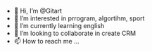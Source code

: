 - 👋 Hi, I’m @Gitart
- 👀 I’m interested in prrogram, algortihm, sport 
- 🌱 I’m currently learning english
- 💞️ I’m looking to collaborate in create CRM
- 📫 How to reach me ...

<!---
Gitart/Gitart is a ✨ special ✨ repository because its `README.md` (this file) appears on your GitHub profile.
You can click the Preview link to take a look at your changes.
--->
